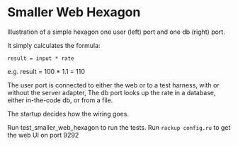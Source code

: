 Smaller Web Hexagon
==========

Illustration of a simple hexagon
one user (left) port and one db (right) port.

It simply calculates the formula:

    result = input * rate
e.g.
    result = 100 * 1.1 = 110


The user port is connected to either the web or to a test harness, with or without the server adapter,
The db port looks up the rate in a database, either in-the-code db, or from a file.

The startup decides how the wiring goes.

Run test_smaller_web_hexagon to run the tests.
Run `rackup config.ru` to get the web UI on port 9292


